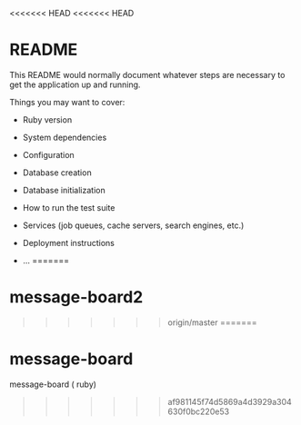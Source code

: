 <<<<<<< HEAD
<<<<<<< HEAD
# README

This README would normally document whatever steps are necessary to get the
application up and running.

Things you may want to cover:

* Ruby version

* System dependencies

* Configuration

* Database creation

* Database initialization

* How to run the test suite

* Services (job queues, cache servers, search engines, etc.)

* Deployment instructions

* ...
=======
# message-board2
>>>>>>> origin/master
=======
# message-board
message-board ( ruby)
>>>>>>> af981145f74d5869a4d3929a304630f0bc220e53
